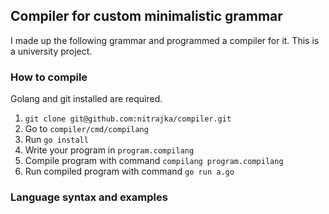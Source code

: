 ## Compiler for custom minimalistic grammar
I made up the following grammar and programmed a compiler for it. This is a university project.

### How to compile
Golang and git installed are required.

1. `git clone git@github.com:nitrajka/compiler.git`
2. Go to `compiler/cmd/compilang`
3. Run `go install` 
4. Write your program in `program.compilang`
5. Compile program with command `compilang program.compilang`
6. Run compiled program with command `go run a.go`


### Language syntax and examples